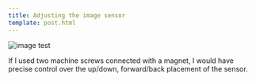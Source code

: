 ```yaml
---
title: Adjusting the image sensor
template: post.html
---
```

![image test](https://s3.amazonaws.com/rewferguson.com/img/Raspberry-Pi-Video-Camera/IMG_0673.jpg)

If I used two machine screws connected with a magnet, I would have precise control over the up/down, forward/back placement of the sensor.
